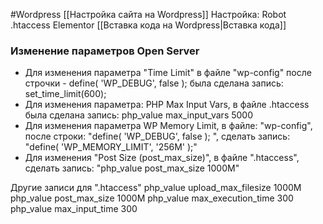 #Wordpress
[[Настройка сайта на Wordpress]]
Настройка:
Robot
.htaccess
Elementor
[[Вставка кода на Wordpress|Вставка кода]]

### Изменение параметров Open Server
- Для изменения параметра "Time Limit"  в файле "wp-config" после строчки - define( 'WP_DEBUG', false ); была сделана запись:  set_time_limit(600);
- Для изменения параметра: PHP Max Input Vars, в файле .htaccess была сделана запись: php_value max_input_vars 5000
- Для изменения параметра WP Memory Limit, в файле: "wp-config", после строки: "define( 'WP_DEBUG', false ); ", сделать запись: "define( 'WP_MEMORY_LIMIT', '256M' );"
- Для изменения "Post Size (post_max_size)", в файле ".htaccess", сделать запись:  "php_value post_max_size 1000M"

Другие записи для ".htaccess"
php_value upload_max_filesize 1000M
php_value post_max_size 1000M
php_value max_execution_time 300
php_value max_input_time 300